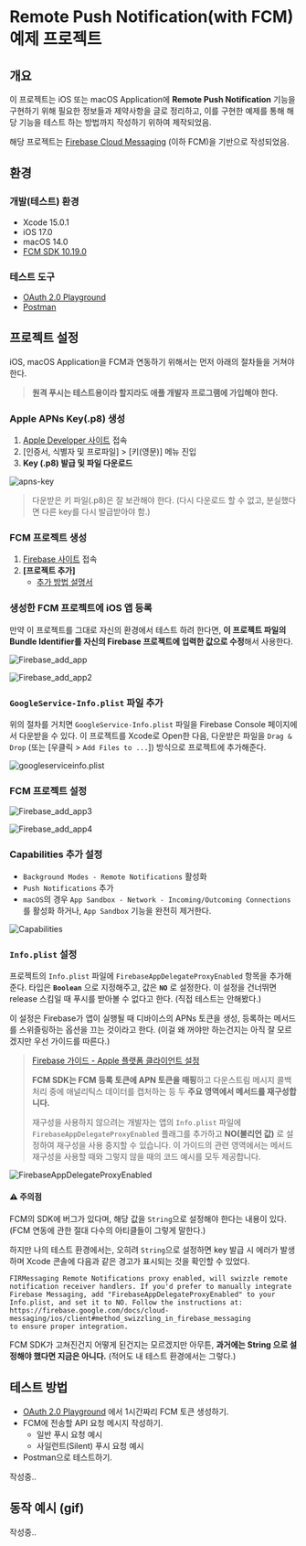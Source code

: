 # Remote Push Notification(with FCM) 예제 프로젝트

## 개요

이 프로젝트는 iOS 또는 macOS Application에 **Remote Push Notification** 기능을 구현하기 위해 필요한 정보들과 제약사항을 글로 정리하고, 이를 구현한 예제를 통해 해당 기능을 테스트 하는 방법까지 작성하기 위하여 제작되었음.

해당 프로젝트는 [Firebase Cloud Messaging](https://firebase.google.com/docs/cloud-messaging?hl=ko) (이하 FCM)을 기반으로 작성되었음.

## 환경

### 개발(테스트) 환경
- Xcode 15.0.1
- iOS 17.0
- macOS 14.0
- [FCM SDK 10.19.0](https://github.com/firebase/firebase-ios-sdk/releases/tag/10.19.0)

### 테스트 도구
- [OAuth 2.0 Playground](https://developers.google.com/oauthplayground/)
- [Postman](https://www.postman.com/)

## 프로젝트 설정

iOS, macOS Application을 FCM과 연동하기 위해서는 먼저 아래의 절차들을 거쳐야 한다.
> **원격 푸시는 테스트용이라 할지라도 애플 개발자 프로그램에 가입해야 한다.**

### Apple APNs Key(.p8) 생성

1. [Apple Developer 사이트](https://developer.apple.com/account) 접속
2. [인증서, 식별자 및 프로파일] > [키(영문)] 메뉴 진입
3. **Key (.p8) 발급 및 파일 다운로드**

![apns-key](./readme-assets/readme-2.png)

> 다운받은 키 파일(.p8)은 잘 보관해야 한다. (다시 다운로드 할 수 없고, 분실했다면 다른 key를 다시 발급받아야 함.)

### FCM 프로젝트 생성

1. [Firebase 사이트](https://firebase.google.com/?hl=ko) 접속
2. **[프로젝트 추가]**
   - [추가 방법 설명서](https://firebase.google.com/docs/ios/setup?hl=ko#create-firebase-project)

### 생성한 FCM 프로젝트에 iOS 앱 등록

만약 이 프로젝트를 그대로 자신의 환경에서 테스트 하려 한다면, **이 프로젝트 파일의 Bundle Identifier를 자신의 Firebase 프로젝트에 입력한 값으로 수정**해서 사용한다.

![Firebase_add_app](readme-assets/readme-3.png)

![Firebase_add_app2](readme-assets/readme-4.png)

### `GoogleService-Info.plist` 파일 추가

위의 절차를 거치면 `GoogleService-Info.plist` 파일을 Firebase Console 페이지에서 다운받을 수 있다. 이 프로젝트를 Xcode로 Open한 다음, 다운받은 파일을 `Drag & Drop` (또는 [우클릭 > `Add Files to ...`]) 방식으로 프로젝트에 추가해준다.

![googleserviceinfo.plist](./readme-assets/readme-1.png)

### FCM 프로젝트 설정

![Firebase_add_app3](readme-assets/readme-5.png)

![Firebase_add_app4](readme-assets/readme-6.png)

### Capabilities 추가 설정
- `Background Modes - Remote Notifications` 활성화
- `Push Notifications` 추가
- `macOS`의 경우 `App Sandbox - Network - Incoming/Outcoming Connections` 를 활성화 하거나, `App Sandbox` 기능을 완전히 제거한다.

![Capabilities](readme-assets/readme-8.png)

### `Info.plist` 설정

프로젝트의 `Info.plist` 파일에 `FirebaseAppDelegateProxyEnabled` 항목을 추가해준다. 타입은 **`Boolean`** 으로 지정해주고, 값은 **`NO`** 로 설정한다. 이 설정을 건너뛰면 release 스킴일 때 푸시를 받아볼 수 없다고 한다. (직접 테스트는 안해봤다.)

이 설정은 Firebase가 앱이 실행될 때 디바이스의 APNs 토큰을 생성, 등록하는 메서드를 스위즐링하는 옵션을 끄는 것이라고 한다. (이걸 왜 꺼야만 하는건지는 아직 잘 모르겠지만 우선 가이드를 따른다.)

> [Firebase 가이드 - Apple 플랫폼 클라이언트 설정](https://firebase.google.com/docs/cloud-messaging/ios/client?hl=ko)
> 
> **FCM SDK는 FCM 등록 토큰에 APN 토큰을 매핑**하고 다운스트림 메시지 콜백 처리 중에 애널리틱스 데이터를 캡처하는 등 두 **주요 영역에서 메서드를 재구성합니다.**
> 
> 재구성을 사용하지 않으려는 개발자는 앱의 `Info.plist` 파일에 `FirebaseAppDelegateProxyEnabled` 플래그를 추가하고 **NO(불리언 값)** 로 설정하여 재구성을 사용 중지할 수 있습니다. 이 가이드의 관련 영역에서는 메서드 재구성을 사용할 때와 그렇지 않을 때의 코드 예시를 모두 제공합니다.

![FirebaseAppDelegateProxyEnabled](readme-assets/readme-7.png)

#### ⚠️ 주의점

FCM의 SDK에 버그가 있다며, 해당 값을 `String`으로 설정해야 한다는 내용이 있다. (FCM 연동에 관한 절대 다수의 아티클들이 그렇게 말한다.)

하지만 나의 테스트 환경에서는, 오히려 `String`으로 설정하면 key 발급 시 에러가 발생하며 Xcode 콘솔에 다음과 같은 경고가 표시되는 것을 확인할 수 있었다.

```
FIRMessaging Remote Notifications proxy enabled, will swizzle remote notification receiver handlers. If you'd prefer to manually integrate Firebase Messaging, add "FirebaseAppDelegateProxyEnabled" to your Info.plist, and set it to NO. Follow the instructions at:
https://firebase.google.com/docs/cloud-messaging/ios/client#method_swizzling_in_firebase_messaging
to ensure proper integration.
```

FCM SDK가 고쳐진건지 어떻게 된건지는 모르겠지만 아무튼, **과거에는 String 으로 설정해야 했다면 지금은 아니다.** (적어도 내 테스트 환경에서는 그렇다.)

## 테스트 방법

- [OAuth 2.0 Playground](https://developers.google.com/oauthplayground/) 에서 1시간짜리 FCM 토큰 생성하기.
- FCM에 전송할 API 요청 메시지 작성하기.
  - 일반 푸시 요청 예시
  - 사일런트(Silent) 푸시 요청 예시
- Postman으로 테스트하기.

작성중..

## 동작 예시 (gif)

작성중..